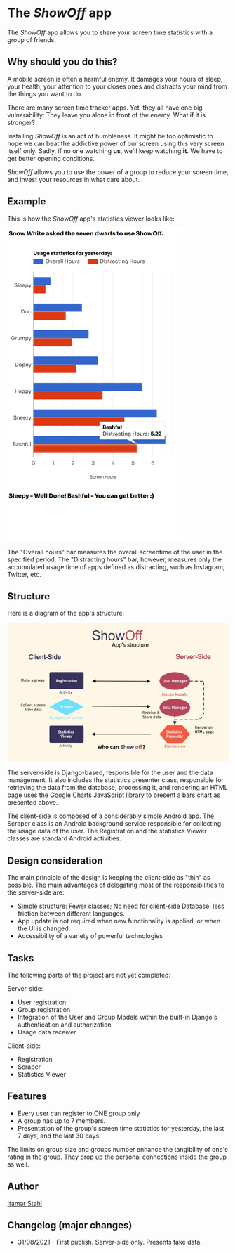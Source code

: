 The _ShowOff_ app
=================

The _ShowOff_ app allows you to share your screen time statistics with a group of friends.

Why should you do this?
-----------------------

A mobile screen is often a harmful enemy. It damages your hours of sleep, your health, 
your attention to your closes ones and distracts your mind from the things you want
to do.

There are many screen time tracker apps. Yet, they all have one big vulnerability:
They leave you alone in front of the enemy. What if it is stronger?

Installing _ShowOff_ is an act of humbleness. It might be too optimistic to hope we can beat
the addictive power of our screen using this very screen itself only. Sadly, if no one watching
**us**, we'll keep watching **it**. We have to get better opening conditions.

_ShowOff_ allows you to use the power of a group to reduce your screen time, and invest your 
resources in what care about.

Example
-------
This is how the _ShowOff_ app's statistics viewer looks like:

![Screenshots from ShowOff](readme_img/animated_screen_shots.png)

The "Overall hours" bar measures the overall screentime of the user in the specified period. The "Distracting hours" bar, however, measures only the accumulated usage time of apps defined as distracting, such as Instagram, Twitter, etc.

Structure
---------
Here is a diagram of the app's structure:

![ShowOff's struture](readme_img/app_structure.jpg)

The server-side is Django-based, responsible for the user and the data management. It also includes the statistics presenter class, responsible for retrieving the data from the database, processing it, and rendering an HTML page uses the [Google Charts JavaScript library](https://developers.google.com/chart) to present a bars chart as presented above.

The client-side is composed of a considerably simple Android app. The Scraper class is an Android background service responsible for collecting the usage data of the user. The Registration and the statistics Viewer classes are standard Android activities.

Design consideration
--------------------
The main principle of the design is keeping the client-side as "thin" as possible.
The main advantages of delegating most of the responsibilities to the server-side are:
* Simple structure: Fewer classes; No need for client-side Database; less friction between different languages.
* App update is not required when new functionality is applied, or when the UI is changed.
* Accessibility of a variety of powerful technologies

Tasks
-----
The following parts of the project are not yet completed:

Server-side:
* User registration
* Group registration
* Integration of the User and Group Models within the built-in Django's authentication and authorization
* Usage data receiver 

Client-side: 
* Registration
* Scraper
* Statistics Viewer

Features
--------
* Every user can register to ONE group only
* A group has up to 7 members.
* Presentation of the group's screen time statistics for yesterday, the last 7 days, and the last 30 days.

The limits on group size and groups number enhance the tangibility of one's rating in the group. They prop up the personal connections inside the group as well.

Author
------
[Itamar Stahl](https://github.com/itamar-stahl)

Changelog (major changes)
---------

* 31/08/2021 - First publish. Server-side only. Presents fake data.